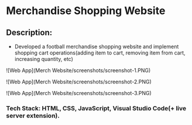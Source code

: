 # Merchandise Shopping Website

## Description:
- Developed a football merchandise shopping website and implement shopping cart operations(adding item to cart, removing item from cart, increasing quantity, etc)

![Web App](Merch Website/screenshots/screenshot-1.PNG)

![Web App](Merch Website/screenshots/screenshot-2.PNG)

![Web App](Merch Website/screenshots/screenshot-3.PNG)

### Tech Stack: HTML, CSS, JavaScript, Visual Studio Code(+ live server extension).
